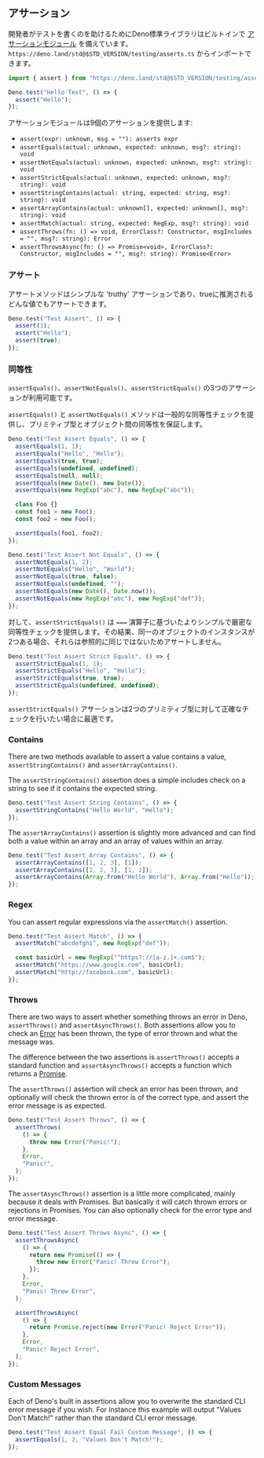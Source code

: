 <!-- ## Assertions -->
## アサーション

<!--
To help developers write tests the Deno standard library comes with a built in
[assertions module](https://deno.land/std@$STD_VERSION/testing/asserts.ts) which
can be imported from `https://deno.land/std@$STD_VERSION/testing/asserts.ts`.
-->
開発者がテストを書くのを助けるためにDeno標準ライブラリはビルトインで [アサーションモジュール](https://deno.land/std@$STD_VERSION/testing/asserts.ts) を備えています。`https://deno.land/std@$STD_VERSION/testing/asserts.ts` からインポートできます。

```js
import { assert } from "https://deno.land/std@$STD_VERSION/testing/asserts.ts";

Deno.test("Hello Test", () => {
  assert("Hello");
});
```

<!-- The assertions module provides nine assertions: -->
アサーションモジュールは9個のアサーションを提供します:

- `assert(expr: unknown, msg = ""): asserts expr`
- `assertEquals(actual: unknown, expected: unknown, msg?: string): void`
- `assertNotEquals(actual: unknown, expected: unknown, msg?: string): void`
- `assertStrictEquals(actual: unknown, expected: unknown, msg?: string): void`
- `assertStringContains(actual: string, expected: string, msg?: string): void`
- `assertArrayContains(actual: unknown[], expected: unknown[], msg?: string): void`
- `assertMatch(actual: string, expected: RegExp, msg?: string): void`
- `assertThrows(fn: () => void, ErrorClass?: Constructor, msgIncludes = "", msg?: string): Error`
- `assertThrowsAsync(fn: () => Promise<void>, ErrorClass?: Constructor, msgIncludes = "", msg?: string): Promise<Error>`

<!-- ### Assert -->
### アサート

<!--
The assert method is a simple 'truthy' assertion and can be used to assert any
value which can be inferred as true.
-->
アサートメソッドはシンプルな 'truthy' アサーションであり、trueに推測されるどんな値でもアサートできます。

```js
Deno.test("Test Assert", () => {
  assert(1);
  assert("Hello");
  assert(true);
});
```

<!-- ### Equality -->
### 同等性

<!--
There are three equality assertions available, `assertEquals()`,
`assertNotEquals()` and `assertStrictEquals()`.
-->
`assertEquals()`、`assertNotEquals()`、`assertStrictEquals()` の3つのアサーションが利用可能です。

<!--
The `assertEquals()` and `assertNotEquals()` methods provide a general equality
check and are capable of asserting equality between primitive types and objects.
-->
`assertEquals()` と `assertNotEquals()` メソッドは一般的な同等性チェックを提供し、プリミティブ型とオブジェクト間の同等性を保証します。

```js
Deno.test("Test Assert Equals", () => {
  assertEquals(1, 1);
  assertEquals("Hello", "Hello");
  assertEquals(true, true);
  assertEquals(undefined, undefined);
  assertEquals(null, null);
  assertEquals(new Date(), new Date());
  assertEquals(new RegExp("abc"), new RegExp("abc"));

  class Foo {}
  const foo1 = new Foo();
  const foo2 = new Foo();

  assertEquals(foo1, foo2);
});

Deno.test("Test Assert Not Equals", () => {
  assertNotEquals(1, 2);
  assertNotEquals("Hello", "World");
  assertNotEquals(true, false);
  assertNotEquals(undefined, "");
  assertNotEquals(new Date(), Date.now());
  assertNotEquals(new RegExp("abc"), new RegExp("def"));
});
```

<!--
By contrast `assertStrictEquals()` provides a simpler, stricter equality check
based on the `===` operator. As a result it will not assert two instances of
identical objects as they won't be referentially the same.
-->
対して、`assertStrictEquals()` は `===` 演算子に基づいたよりシンプルで厳密な同等性チェックを提供します。その結果、同一のオブジェクトのインスタンスが2つある場合、それらは参照的に同じではないためアサートしません。

```js
Deno.test("Test Assert Strict Equals", () => {
  assertStrictEquals(1, 1);
  assertStrictEquals("Hello", "Hello");
  assertStrictEquals(true, true);
  assertStrictEquals(undefined, undefined);
});
```

<!--
The `assertStrictEquals()` assertion is best used when you wish to make a
precise check against two primitive types.
-->
`assertStrictEquals()` アサーションは2つのプリミティブ型に対して正確なチェックを行いたい場合に最適です。

### Contains

There are two methods available to assert a value contains a value,
`assertStringContains()` and `assertArrayContains()`.

The `assertStringContains()` assertion does a simple includes check on a string
to see if it contains the expected string.

```js
Deno.test("Test Assert String Contains", () => {
  assertStringContains("Hello World", "Hello");
});
```

The `assertArrayContains()` assertion is slightly more advanced and can find
both a value within an array and an array of values within an array.

```js
Deno.test("Test Assert Array Contains", () => {
  assertArrayContains([1, 2, 3], [1]);
  assertArrayContains([1, 2, 3], [1, 2]);
  assertArrayContains(Array.from("Hello World"), Array.from("Hello"));
});
```

### Regex

You can assert regular expressions via the `assertMatch()` assertion.

```js
Deno.test("Test Assert Match", () => {
  assertMatch("abcdefghi", new RegExp("def"));

  const basicUrl = new RegExp("^https?://[a-z.]+.com$");
  assertMatch("https://www.google.com", basicUrl);
  assertMatch("http://facebook.com", basicUrl);
});
```

### Throws

There are two ways to assert whether something throws an error in Deno,
`assertThrows()` and `assertAsyncThrows()`. Both assertions allow you to check
an
[Error](https://developer.mozilla.org/en-US/docs/Web/JavaScript/Reference/Global_Objects/Error)
has been thrown, the type of error thrown and what the message was.

The difference between the two assertions is `assertThrows()` accepts a standard
function and `assertAsyncThrows()` accepts a function which returns a
[Promise](https://developer.mozilla.org/en-US/docs/Web/JavaScript/Reference/Global_Objects/Promise).

The `assertThrows()` assertion will check an error has been thrown, and
optionally will check the thrown error is of the correct type, and assert the
error message is as expected.

```js
Deno.test("Test Assert Throws", () => {
  assertThrows(
    () => {
      throw new Error("Panic!");
    },
    Error,
    "Panic!",
  );
});
```

The `assertAsyncThrows()` assertion is a little more complicated, mainly because
it deals with Promises. But basically it will catch thrown errors or rejections
in Promises. You can also optionally check for the error type and error message.

```js
Deno.test("Test Assert Throws Async", () => {
  assertThrowsAsync(
    () => {
      return new Promise(() => {
        throw new Error("Panic! Threw Error");
      });
    },
    Error,
    "Panic! Threw Error",
  );

  assertThrowsAsync(
    () => {
      return Promise.reject(new Error("Panic! Reject Error"));
    },
    Error,
    "Panic! Reject Error",
  );
});
```

### Custom Messages

Each of Deno's built in assertions allow you to overwrite the standard CLI error
message if you wish. For instance this example will output "Values Don't Match!"
rather than the standard CLI error message.

```js
Deno.test("Test Assert Equal Fail Custom Message", () => {
  assertEquals(1, 2, "Values Don't Match!");
});
```

